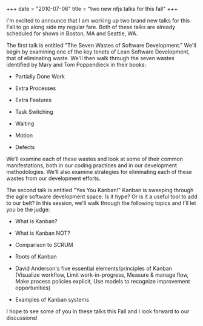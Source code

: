 +++
date = "2010-07-06"
title = "two new nfjs talks for this fall"
+++

I'm excited to announce that I am working up two brand new talks for this Fall to go along side my regular fare. Both of these talks are already scheduled for shows in Boston, MA and Seattle, WA.

The first talk is entitled "The Seven Wastes of Software Development." We'll begin by examining one of the key tenets of Lean Software Development, that of eliminating waste. We'll then walk through the seven wastes identified by Mary and Tom Poppendieck in their books:




	
  * Partially Done Work

	
  * Extra Processes

	
  * Extra Features

	
  * Task Switching

	
  * Waiting

	
  * Motion

	
  * Defects



We'll examine each of these wastes and look at some of their common manifestations, both in our coding practices and in our development methodologies. We'll also examine strategies for eliminating each of these wastes from our development efforts.  

The second talk is entitled "Yes You Kanban!" Kanban is sweeping through the agile software development space. Is it hype? Or is it a useful tool to add to our belt? In this session, we'll walk through the following topics and I'll let you be the judge:


	
  * What is Kanban?

	
  * What is Kanban NOT?

	
  * Comparison to SCRUM

	
  * Roots of Kanban

	
  * David Anderson's five essential elements/principles of Kanban (Visualize workflow, Limit work-in-progress, Measure & manage flow, Make process policies explicit, Use models to recognize improvement opportunities)

	
  * Examples of Kanban systems



I hope to see some of you in these talks this Fall and I look forward to our discussions!

